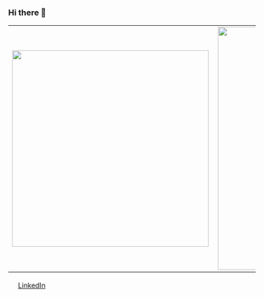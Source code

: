 ### Hi there 👋

<center>
<table>
    <tr>
        <td><img width="400px" align="left" src="https://github-readme-stats.vercel.app/api/top-langs/?username=mindblows&hide=html&layout=compact&theme=buefy" /></td>
        <td><img width="495px" align="left" src="https://github-readme-stats.vercel.app/api?username=mindblows&theme=buefy"/></td>
    </tr>   
</table>
</center>

<a href="https://www.linkedin.com/in/seu_usuário"><img src="https://github.com/mindblows/seu_usuário/linkedin.png" width="16"></img></a> [LinkedIn](https://www.linkedin.com/in/seu_usuário)

<!--
**mindblows/mindblows** is a ✨ _special_ ✨ repository because its `README.md` (this file) appears on your GitHub profile.

Here are some ideas to get you started:

- 🔭 I’m currently working on ...
- 🌱 I’m currently learning ...
- 👯 I’m looking to collaborate on ...
- 🤔 I’m looking for help with ...
- 💬 Ask me about ...
- 📫 How to reach me: ...
- 😄 Pronouns: ...
- ⚡ Fun fact: ...
-->
